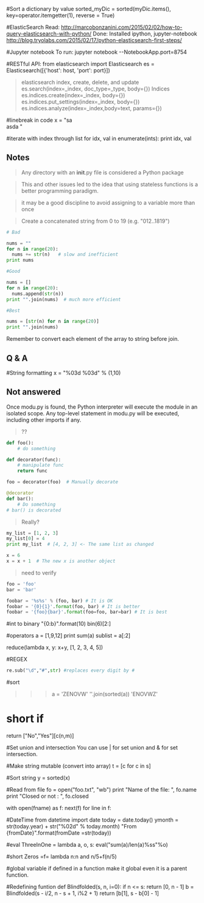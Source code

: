 #Sort a dictionary by value
sorted_myDic = sorted(myDic.items(), key=operator.itemgetter(1), reverse = True)

#ElasticSearch
Read: http://marcobonzanini.com/2015/02/02/how-to-query-elasticsearch-with-python/
Done: Installed ipython, jupyter-notebook
http://blog.tryolabs.com/2015/02/17/python-elasticsearch-first-steps/

#Jupyter notebook
To run:
jupyter notebook --NotebookApp.port=8754

#RESTful API: 
from elasticsearch import Elasticsearch
es = Elasticsearch([{'host': host, 'port': port}])
> elasticsearch
	index, create, delete, and update
	es.search(index=_index, doc_type=_type, body={})
>Indices
	es.indices.create(index=_index, body={})
	es.indices.put_settings(index=_index, body={})
	es.indices.analyze(index=_index,body=text, params={})


#linebreak in code
x = "sa \
	asda "

#iterate with index through list
for idx, val in enumerate(ints):
    print idx, val


Notes
---
> Any directory with an __init__.py file is considered a Python package

> This and other issues led to the idea that using stateless functions is a better programming paradigm.

> it may be a good discipline to avoid assigning to a variable more than once

> Create a concatenated string from 0 to 19 (e.g. "012..1819")

```python
# Bad

nums = ""
for n in range(20):
  nums += str(n)   # slow and inefficient
print nums

#Good

nums = []
for n in range(20):
  nums.append(str(n))
print "".join(nums)  # much more efficient

#Best

nums = [str(n) for n in range(20)]
print "".join(nums)
```

Remember to convert each element of the array to string before join.

Q & A
----

#String formatting
x = "%03d %03d" % (1,10)



Not answered
---
> 
Once modu.py is found, the Python interpreter will execute the module in an isolated scope. Any top-level statement in modu.py will be executed, including other imports if any.

> ??

```python
def foo():
    # do something

def decorator(func):
    # manipulate func
    return func

foo = decorator(foo)  # Manually decorate

@decorator
def bar():
    # Do something
# bar() is decorated
```

> Really?

```python
my_list = [1, 2, 3]
my_list[0] = 4
print my_list  # [4, 2, 3] <- The same list as changed

x = 6
x = x + 1  # The new x is another object
```

> need to verify

```python
foo = 'foo'
bar = 'bar'

foobar = '%s%s' % (foo, bar) # It is OK
foobar = '{0}{1}'.format(foo, bar) # It is better
foobar = '{foo}{bar}'.format(foo=foo, bar=bar) # It is best
```

#int to binary
"{0:b}".format(10)
bin(6)[2:]

#operators
a = [1,9,12]
print sum(a)
sublist = a[:2]

reduce(lambda x, y: x+y, [1, 2, 3, 4, 5])

#REGEX
```python
re.sub("\d","#",str) #replaces every digit by #
```

#sort
>>> a = 'ZENOVW'
>>> ''.join(sorted(a))
'ENOVWZ'

# short if
return ["No","Yes"][c(n,m)]

#Set union and intersection
You can use | for set union and & for set intersection.

#Make string mutable (convert into array)
t = [c for c in s]

#Sort string
y = sorted(x)

#Read from file
fo = open("foo.txt", "wb")
print "Name of the file: ", fo.name
print "Closed or not : ", fo.closed

with open(fname) as f:
    next(f)
    for line in f:

#DateTime
from datetime import date
today = date.today()
ymonth = str(today.year) + str("%02d" % today.month)
"From {fromDate}".format(fromDate =str(today))

#eval
ThreeInOne = lambda a, o, s: eval("sum(a)/len(a)%ss"%o)

#short
Zeros =f= lambda n:n and n/5+f(n/5)

#global variable
if defined in a function make it global even it is a parent function.

#Redefining funtion
def Blindfolded(s, n, i=0):
    if n <= s:
        return [0, n - 1]
    b = Blindfolded(s - i/2, n - s + 1, i%2 + 1)
    return [b[1], s - b[0] - 1]

